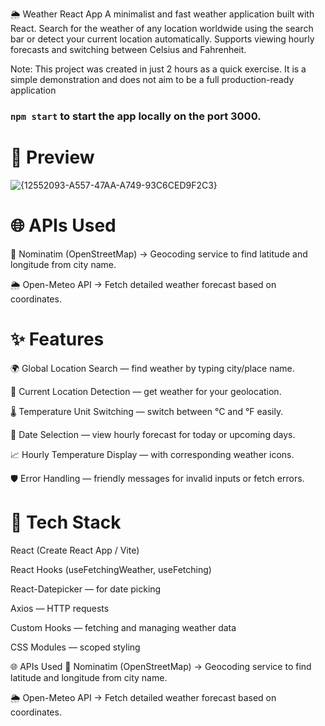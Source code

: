 🌦️ Weather React App
A minimalist and fast weather application built with React.
Search for the weather of any location worldwide using the search bar or detect your current location automatically. Supports viewing hourly forecasts and switching between Celsius and Fahrenheit.

Note: This project was created in just 2 hours as a quick exercise. It is a simple demonstration and does not aim to be a full production-ready application

### `npm start` to start the app locally on the port 3000.

# 📸 Preview
![{12552093-A557-47AA-A749-93C6CED9F2C3}](https://github.com/user-attachments/assets/2ad8a770-f7ed-41d8-888c-a7ed4afa7756)

# 🌐 APIs Used
🔎 Nominatim (OpenStreetMap)
→ Geocoding service to find latitude and longitude from city name.

🌦️ Open-Meteo API
→ Fetch detailed weather forecast based on coordinates.

# ✨ Features
🌍 Global Location Search — find weather by typing city/place name.

📍 Current Location Detection — get weather for your geolocation.

🌡️ Temperature Unit Switching — switch between °C and °F easily.

📅 Date Selection — view hourly forecast for today or upcoming days.

📈 Hourly Temperature Display — with corresponding weather icons.

🛡️ Error Handling — friendly messages for invalid inputs or fetch errors.

# 🚀 Tech Stack
React (Create React App / Vite)

React Hooks (useFetchingWeather, useFetching)

React-Datepicker — for date picking

Axios — HTTP requests

Custom Hooks — fetching and managing weather data

CSS Modules — scoped styling

🌐 APIs Used
🔎 Nominatim (OpenStreetMap)
→ Geocoding service to find latitude and longitude from city name.

🌦️ Open-Meteo API
→ Fetch detailed weather forecast based on coordinates.
